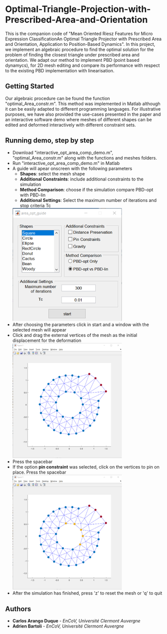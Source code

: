 # Optimal-Triangle-Projection-with-Prescribed-Area-and-Orientation
This is the companion code of "Mean Oriented Riesz Features for Micro Expression ClassificationAn Optimal Triangle Projector with Prescribed Area and Orientation,
Application to Position-Based Dynamics". In this project, we implement an algebraic procedure to find the optimal solution for the problem of finding the closest triangle under prescribed area and orientation. We adapt our method to implement PBD (point based dynamycs), for 2D mesh editing and compare its performance with respect to the existing PBD implementation with linearisation.

## Getting Started
Our algebraic procedure can be found the function "optimal_Area_constr.m". This method was implemented in Matlab although it can be easily adapted to different programming languages. For illustrative purposes, we have also provided the use-cases presented in the paper and an interactive software demo where meshes of different shapes can be edited and deformed interactively with different constraint sets.

## Running demo, step by step
- Download "interactive_opt_area_comp_demo.m", "optimal_Area_constr.m" along with the functions and meshes folders.
- Run "interactive_opt_area_comp_demo.m" in Matlab
- A guide will apear onscreen with the following parameters
  - **Shapes**: select the mesh shape
  - **Additional Constraints**: include additional constraints to the simulation
  - **Method Comparison**: choose if the simulation compare PBD-opt with PBD-lin
  - **Additional Settings**: Select the maximum number of iterations and stop criteria Tc
  <img src="/Images/demo_guide.png" alt="drawing" width="350"/>
- After choosing the parameters click in start and a window with the selected mesh will appear
- Click and drag the external vertices of the mesh as the initial displacement for the deformation
  <img src="/Images/drag_vertices.png" alt="drawing" width="350"/>
- Press the spacebar
- If the option **pin constraint** was selected, click on the vertices to pin on place. Press the spacebar 
  <img src="/Images/pin_vertices.png" alt="drawing" width="350"/>
- After the simulation has finished, press 'z' to reset the mesh or 'q' to quit 

## Authors
- __Carlos Arango Duque__ - *EnCoV, Université Clermont Auvergne*
- **Adrien Bartoli** - *EnCoV, Université Clermont Auvergne*
